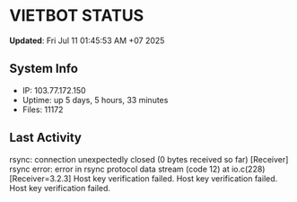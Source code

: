 # VIETBOT STATUS
**Updated**: Fri Jul 11 01:45:53 AM +07 2025

## System Info
- IP: 103.77.172.150
- Uptime: up 5 days, 5 hours, 33 minutes
- Files: 11172

## Last Activity
rsync: connection unexpectedly closed (0 bytes received so far) [Receiver]
rsync error: error in rsync protocol data stream (code 12) at io.c(228) [Receiver=3.2.3]
Host key verification failed.
Host key verification failed.
Host key verification failed.
